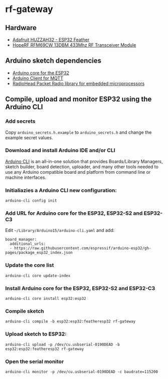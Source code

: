 # rf-gateway


## Hardware

* [Adafruit HUZZAH32 - ESP32 Feather](https://learn.adafruit.com/adafruit-huzzah32-esp32-feather)
* [HopeRF RFM69CW 13DBM 433Mhz RF Transceiver Module](https://www.hoperf.com/modules/rf_transceiver/RFM69C.html)


## Arduino sketch dependencies

* [Arduino core for the ESP32](https://github.com/espressif/arduino-esp32)
* [Arduino Client for MQTT](https://pubsubclient.knolleary.net/index.html)
* [RadioHead Packet Radio library for embedded microprocessors](http://www.airspayce.com/mikem/arduino/RadioHead/)


## Compile, upload and monitor ESP32 using the Arduino CLI

### Add secrets
Copy `arduino_secrets.h.example` to `arduino_secrets.h` and change the example secret values.

### Download and install Arduino IDE and/or CLI
[Arduino CLI](https://arduino.github.io/arduino-cli/) is an all-in-one solution that provides Boards/Library Managers, sketch builder, board detection, uploader, and many other tools needed to use any Arduino compatible board and platform from command line or machine interfaces.

### Initialiazies a Arduino CLI new configuration:
`arduino-cli config init`

### Add URL for Arduino core for the ESP32, ESP32-S2 and ESP32-C3
Edit `~/Library/Arduino15/arduino-cli.yaml` and add:

```
board_manager:
  additional_urls:
  - https://raw.githubusercontent.com/espressif/arduino-esp32/gh-pages/package_esp32_index.json
```

### Update the core list
`arduino-cli core update-index`

### Install Arduino core for the ESP32, ESP32-S2 and ESP32-C3
`arduino-cli core install esp32:esp32`

### Compile sketch
`arduino-cli compile -b esp32:esp32:featheresp32 rf-gateway`

### Upload sketch to ESP32:
`arduino-cli upload -p /dev/cu.usbserial-0190DEAD -b esp32:esp32:featheresp32 rf-gateway`

### Open the serial monitor
`arduino-cli monitor -p /dev/cu.usbserial-0190DEAD -c baudrate=115200`